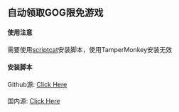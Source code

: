 ## 自动领取GOG限免游戏
#### 使用注意
需要使用[scriptcat](https://docs.scriptcat.org/)安装脚本，使用TamperMonkey安装无效

#### 安装脚本
Github源: [Click Here](https://github.com/Elm-Forest/gog-claim/blob/main/GOG_Claim.user.js?raw=true) \
\
国内源: [Click Here](https://scriptcat.org/scripts/code/825/%E8%87%AA%E5%8A%A8%E9%A2%86%E5%8F%96GOG%E9%99%90%E5%85%8D%E6%B8%B8%E6%88%8F.user.js)
